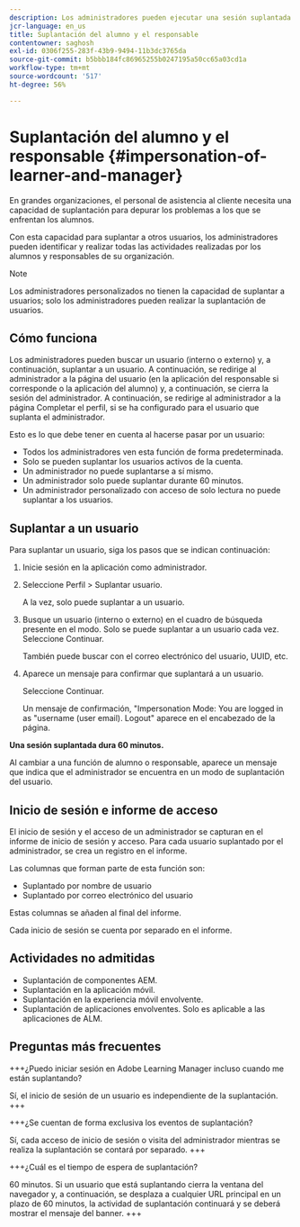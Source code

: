 ```yaml
---
description: Los administradores pueden ejecutar una sesión suplantada en la que pueden iniciar sesión en nombre de cualquier usuario de su cuenta con las funciones de alumno y responsable.
jcr-language: en_us
title: Suplantación del alumno y el responsable
contentowner: saghosh
exl-id: 0306f255-283f-43b9-9494-11b3dc3765da
source-git-commit: b5bbb184fc86965255b0247195a50cc65a03cd1a
workflow-type: tm+mt
source-wordcount: '517'
ht-degree: 56%

---
```


# Suplantación del alumno y el responsable {#impersonation-of-learner-and-manager}

En grandes organizaciones, el personal de asistencia al cliente necesita una capacidad de suplantación para depurar los problemas a los que se enfrentan los alumnos.

Con esta capacidad para suplantar a otros usuarios, los administradores pueden identificar y realizar todas las actividades realizadas por los alumnos y responsables de su organización.

>[!NOTE]
>
>Los administradores personalizados no tienen la capacidad de suplantar a usuarios; solo los administradores pueden realizar la suplantación de usuarios.

## Cómo funciona

Los administradores pueden buscar un usuario (interno o externo) y, a continuación, suplantar a un usuario. A continuación, se redirige al administrador a la página del usuario (en la aplicación del responsable si corresponde o la aplicación del alumno) y, a continuación, se cierra la sesión del administrador. A continuación, se redirige al administrador a la página Completar el perfil, si se ha configurado para el usuario que suplanta el administrador.

Esto es lo que debe tener en cuenta al hacerse pasar por un usuario:

* Todos los administradores ven esta función de forma predeterminada.
* Solo se pueden suplantar los usuarios activos de la cuenta.
* Un administrador no puede suplantarse a sí mismo.
* Un administrador solo puede suplantar durante 60 minutos.
* Un administrador personalizado con acceso de solo lectura no puede suplantar a los usuarios.

## Suplantar a un usuario

Para suplantar un usuario, siga los pasos que se indican continuación:

1. Inicie sesión en la aplicación como administrador.
1. Seleccione Perfil > Suplantar usuario.

   A la vez, solo puede suplantar a un usuario.

1. Busque un usuario (interno o externo) en el cuadro de búsqueda presente en el modo. Solo se puede suplantar a un usuario cada vez. Seleccione Continuar.

   También puede buscar con el correo electrónico del usuario, UUID, etc.

1. Aparece un mensaje para confirmar que suplantará a un usuario.

   Seleccione Continuar.

   Un mensaje de confirmación, &quot;Impersonation Mode: You are logged in as &quot;username (user email). Logout&quot; aparece en el encabezado de la página.

**Una sesión suplantada dura 60 minutos.**

Al cambiar a una función de alumno o responsable, aparece un mensaje que indica que el administrador se encuentra en un modo de suplantación del usuario.

## Inicio de sesión e informe de acceso

El inicio de sesión y el acceso de un administrador se capturan en el informe de inicio de sesión y acceso. Para cada usuario suplantado por el administrador, se crea un registro en el informe.

Las columnas que forman parte de esta función son:

* Suplantado por nombre de usuario
* Suplantado por correo electrónico del usuario

Estas columnas se añaden al final del informe.

Cada inicio de sesión se cuenta por separado en el informe.

## Actividades no admitidas

* Suplantación de componentes AEM.
* Suplantación en la aplicación móvil.
* Suplantación en la experiencia móvil envolvente.
* Suplantación de aplicaciones envolventes. Solo es aplicable a las aplicaciones de ALM.

## Preguntas más frecuentes

+++¿Puedo iniciar sesión en Adobe Learning Manager incluso cuando me están suplantando?

Sí, el inicio de sesión de un usuario es independiente de la suplantación.
+++

+++¿Se cuentan de forma exclusiva los eventos de suplantación?

Sí, cada acceso de inicio de sesión o visita del administrador mientras se realiza la suplantación se contará por separado.
+++

+++¿Cuál es el tiempo de espera de suplantación?

60 minutos. Si un usuario que está suplantando cierra la ventana del navegador y, a continuación, se desplaza a cualquier URL principal en un plazo de 60 minutos, la actividad de suplantación continuará y se deberá mostrar el mensaje del banner.
+++
